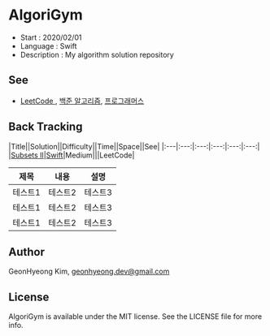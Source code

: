 # AlgoriGym
* Start : 2020/02/01
* Language : Swift
* Description : My algorithm solution repository


## See
* [LeetCode ](https://leetcode.com/ "LeetCode"), [백준 알고리즘](https://www.acmicpc.net/ "백준 알고리즘"), [프로그래머스](https://programmers.co.kr/ "프로그래머스")

## Back Tracking
|Title||Solution||Difficulty||Time||Space||See|
|:---|:---:|:---:|:---:|:---:|:---:|
|[Subsets II](https://leetcode.com/problems/subsets-ii/ "LeetCode")|[Swift](https://github.com/GeonHyeongKim/AlgoriGym/blob/master/BackTracking/Subsets%20II.swift)|Medium|||LeetCode|


|제목|내용|설명|
|------|---|---|
|테스트1|테스트2|테스트3|
|테스트1|테스트2|테스트3|
|테스트1|테스트2|테스트3|

## Author
GeonHyeong Kim, [geonhyeong.dev@gmail.com](geonhyeong.dev@gmail.com)

## License
AlgoriGym is available under the MIT license. See the LICENSE file for more info.
